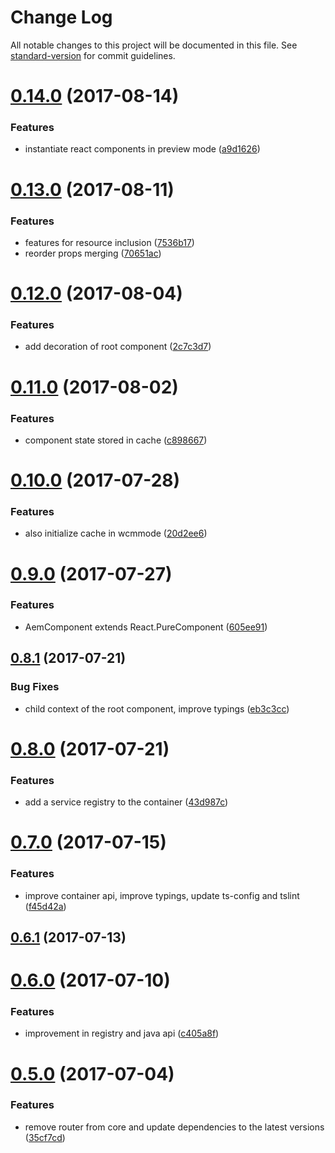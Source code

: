 # Change Log

All notable changes to this project will be documented in this file. See [standard-version](https://github.com/conventional-changelog/standard-version) for commit guidelines.

<a name="0.14.0"></a>
# [0.14.0](http://www.github.com/sinnerschrader/aem-react-js/compare/v0.13.0...v0.14.0) (2017-08-14)


### Features

* instantiate react components in preview mode ([a9d1626](http://www.github.com/sinnerschrader/aem-react-js/commit/a9d1626))



<a name="0.13.0"></a>
# [0.13.0](http://www.github.com/sinnerschrader/aem-react-js/compare/v0.12.0...v0.13.0) (2017-08-11)


### Features

* features for resource inclusion ([7536b17](http://www.github.com/sinnerschrader/aem-react-js/commit/7536b17))
* reorder props merging ([70651ac](http://www.github.com/sinnerschrader/aem-react-js/commit/70651ac))



<a name="0.12.0"></a>
# [0.12.0](http://www.github.com/sinnerschrader/aem-react-js/compare/v0.11.0...v0.12.0) (2017-08-04)


### Features

* add decoration of root component ([2c7c3d7](http://www.github.com/sinnerschrader/aem-react-js/commit/2c7c3d7))



<a name="0.11.0"></a>
# [0.11.0](http://www.github.com/sinnerschrader/aem-react-js/compare/v0.10.0...v0.11.0) (2017-08-02)


### Features

* component state stored in cache ([c898667](http://www.github.com/sinnerschrader/aem-react-js/commit/c898667))



<a name="0.10.0"></a>
# [0.10.0](http://www.github.com/sinnerschrader/aem-react-js/compare/v0.9.0...v0.10.0) (2017-07-28)


### Features

* also initialize cache in wcmmode ([20d2ee6](http://www.github.com/sinnerschrader/aem-react-js/commit/20d2ee6))



<a name="0.9.0"></a>
# [0.9.0](http://www.github.com/sinnerschrader/aem-react-js/compare/v0.8.1...v0.9.0) (2017-07-27)


### Features

* AemComponent extends React.PureComponent ([605ee91](http://www.github.com/sinnerschrader/aem-react-js/commit/605ee91))



<a name="0.8.1"></a>
## [0.8.1](http://www.github.com/sinnerschrader/aem-react-js/compare/v0.8.0...v0.8.1) (2017-07-21)


### Bug Fixes

* child context of the root component, improve typings ([eb3c3cc](http://www.github.com/sinnerschrader/aem-react-js/commit/eb3c3cc))



<a name="0.8.0"></a>
# [0.8.0](http://www.github.com/sinnerschrader/aem-react-js/compare/v0.7.0...v0.8.0) (2017-07-21)


### Features

* add a service registry to the container ([43d987c](http://www.github.com/sinnerschrader/aem-react-js/commit/43d987c))



<a name="0.7.0"></a>
# [0.7.0](http://www.github.com/sinnerschrader/aem-react-js/compare/v0.6.1...v0.7.0) (2017-07-15)


### Features

* improve container api, improve typings, update ts-config and tslint ([f45d42a](http://www.github.com/sinnerschrader/aem-react-js/commit/f45d42a))



<a name="0.6.1"></a>
## [0.6.1](http://www.github.com/sinnerschrader/aem-react-js/compare/v0.6.0...v0.6.1) (2017-07-13)



<a name="0.6.0"></a>
# [0.6.0](http://www.github.com/sinnerschrader/aem-react-js/compare/v0.5.0...v0.6.0) (2017-07-10)


### Features

* improvement in registry and java api ([c405a8f](http://www.github.com/sinnerschrader/aem-react-js/commit/c405a8f))



<a name="0.5.0"></a>
# [0.5.0](http://www.github.com/sinnerschrader/aem-react-js/compare/v0.4.2...v0.5.0) (2017-07-04)


### Features

* remove router from core and update dependencies to the latest versions ([35cf7cd](http://www.github.com/sinnerschrader/aem-react-js/commit/35cf7cd))
